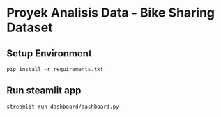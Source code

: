 # Proyek Analisis Data - Bike Sharing Dataset

## Setup Environment

```
pip install -r requirements.txt
```

## Run steamlit app

```
streamlit run dashboard/dashboard.py
```
